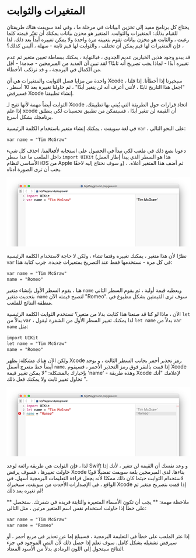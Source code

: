 # المتغيرات والثوابت

يحتاج كل برنامج مفيد إلى تخزين البيانات في مرحلة ما ، وفي لغة سويفت هناك طريقتان للقيام بذلك: المتغيرات والثوابت. المتغير هو مخزن بيانات يمكنك أن تغيّر قيمته كلما رغبت ، والثابت هو مخزن بيانات تقوم بتعيينه مرة واحدة ولا يمكن تغييره أبداً بعد ذلك. لذا ، فإن المتغيرات لها قيم يمكن أن تختلف ، والثوابت لها قيم ثابتة - سهلة ، أليس كذلك؟

قد يبدو وجود هذين الخيارين عديم الجدوى ، فبالنهاية ، يمكنك ببساطة تعيين متغير ثم عدم تغييره أبدًا - لماذا يجب تصريح أنه ثابتًا؟ لقد تبين أن العديد من المبرمجين - صدمة! - أقل من الكمال في البرمجة ، و قد نرتكب الأخطاء.

واحدة من مزايا فصل الثوابت والمتغيرات هي أن Xcode سيخبرنا إذا أخطأنا. إذا قلنا ، "اجعل هذا التاريخ ثابتًا ، لأنني أعرف أنه لن يتغير أبدًا" ، ثم حاولنا تغييرة بعد 10 أسطر ، فسيرفض Xcode إنشاء تطبيقنا.

الثوابت أيضاً مهمة لأنها تتيح لـ Xcode اتخاذ قرارات حول الطريقة التي يُبنى بها تطبيقك. إذا علم xcode أن القيمة لن تتغير أبدًا ، فسيتمكن من تطبيق تحسينات لكي ينطلق برنامجك بشكل أسرع.

في لغة سويفت ، يمكنك إنشاء متغير باستخدام الكلمة الرئيسية `var` ، على النحو التالي:

    var name = "Tim McGraw"

دعونا نضع ذلك في ملعب لكي نبدأ في الحصول على استجابة لأفعالمنا. احذف كل شيء داخل الملعب ما عدا سطر `import UIKit` (هذا هو السطر الذي يبدأ إطار العمل الأساسي لنظام iOS من Apple و سوف نحتاج إليه لاحقًا) ، ثم أضف هذا المتغير أعلاه. يجب أن ترى الصورة أدناه.

![في ملاعب Xcode ، تكتب شفرتك على اليسار ثم ترى النتائج على اليمين بعد وقت قصير](0-2.png)

نظرًا لأن هذا متغير ، يمكنك تغييره وقتما تشاء ، ولكن لا حاجة لاستخدام الكلمة الرئيسية `var` في كل مرة - نستخدمها فقط عند التصريح بمتغيرات جديدة. جرب كتابة هذا:

    var name = "Tim McGraw"
    name = "Romeo"

هنا ، يقوم السطر الأول بإنشاء متغير `name` ويعطيه قيمة أولية ، ثم يقوم السطر الثاني بتحديث متغير` name` لتصبح قيمته الآن "Romeo". سوف ترى القيمتين بشكل مطبوع في منطقة النتائج للملعب.

الآن ، ماذا لو كنا قد صنعنا هذا كثابت بدلا من متغير؟ تستخدم الثوابت الكلمة الرئيسية `let` بدلاً من `var` ، لذا يمكنك تغيير السطر الأول من الشفرة ليقول `let name` بدلاً من `var name` مثل:

    import UIKit
    let name = "Tim McGraw"
    name = "Romeo"

ولكن الآن هناك مشكلة: يظهر Xcode رمز تحذير أحمر بجانب السطر الثالث ، و يوجد أيضاً خط متعرج أسفل `name`. إذا قمت بالنقر فوق رمز التحذير الأحمر ، فسيقوم Xcode بإخبارك بالمشكلة: "لا يمكن تغيير قيمة 'name' - وهذه طريقة Xcode لإعلامك "أنك تحاول تغيير ثابت ولا يمكنك فعل ذلك ".

![إذا حاولت تغيير ثابت في Swift ، فسيرفض Xcode بناء تطبيقك.](0-3.png)

لذا ، فإن الثوابت هي طريقة رائعة لوعد Swift و وعد نفسك أن القيمة لن تتغير ، لأنك إذا حاولت تغييرها ، فسوف يرفض Xcode بناءها. لدى المبرمجين بلغة سويفت تفضيلًا قويًا لاستخدام الثوابت حيثما كان ذلك ممكنًا لأنه يجعل قراءة التعليمات البرمجية أسهل. في الواقع ، في الإصدارات الأحدث من سويفت، سيخبرك Xcode  إذا قمت بتصريح متغير ثم لم تغيره بعد ذلك!

** ملاحظة مهمة: ** يجب أن تكون الأسماء المتغيرة والثابتة فريدة في شفرتك. ستحصل على خطأ إذا حاولت استخدام نفس اسم المتغير مرتين ، مثل التالي:

    var name = "Tim McGraw"
    var name = "Romeo"

إذا عثر الملعب على خطأ في التعليمة البرمجية ، فسيبلغ إما عن تحذير في مربع أحمر ، أو سيرفض تشغيله بشكل كامل. سوف تعلم إذا حصل ذلك لأن النص الموجود في جزء النتائج سيتحول إلى اللون الرمادي بدلاً من الأسود المعتاد.
